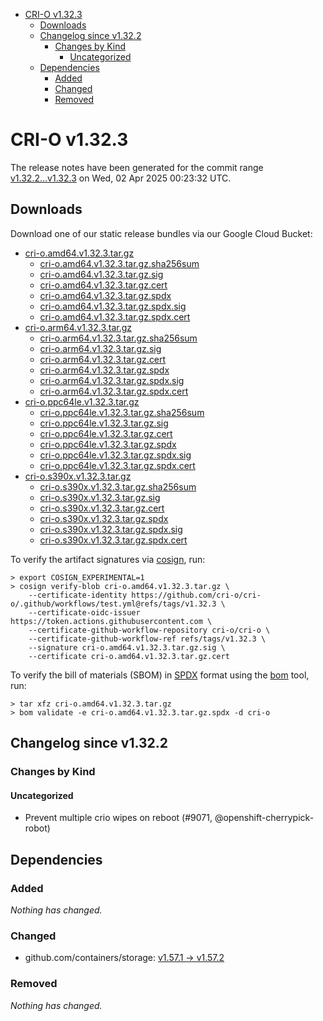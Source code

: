 - [CRI-O v1.32.3](#cri-o-v1323)
  - [Downloads](#downloads)
  - [Changelog since v1.32.2](#changelog-since-v1322)
    - [Changes by Kind](#changes-by-kind)
      - [Uncategorized](#uncategorized)
  - [Dependencies](#dependencies)
    - [Added](#added)
    - [Changed](#changed)
    - [Removed](#removed)

# CRI-O v1.32.3

The release notes have been generated for the commit range
[v1.32.2...v1.32.3](https://github.com/cri-o/cri-o/compare/v1.32.2...v1.32.3) on Wed, 02 Apr 2025 00:23:32 UTC.

## Downloads

Download one of our static release bundles via our Google Cloud Bucket:

- [cri-o.amd64.v1.32.3.tar.gz](https://storage.googleapis.com/cri-o/artifacts/cri-o.amd64.v1.32.3.tar.gz)
  - [cri-o.amd64.v1.32.3.tar.gz.sha256sum](https://storage.googleapis.com/cri-o/artifacts/cri-o.amd64.v1.32.3.tar.gz.sha256sum)
  - [cri-o.amd64.v1.32.3.tar.gz.sig](https://storage.googleapis.com/cri-o/artifacts/cri-o.amd64.v1.32.3.tar.gz.sig)
  - [cri-o.amd64.v1.32.3.tar.gz.cert](https://storage.googleapis.com/cri-o/artifacts/cri-o.amd64.v1.32.3.tar.gz.cert)
  - [cri-o.amd64.v1.32.3.tar.gz.spdx](https://storage.googleapis.com/cri-o/artifacts/cri-o.amd64.v1.32.3.tar.gz.spdx)
  - [cri-o.amd64.v1.32.3.tar.gz.spdx.sig](https://storage.googleapis.com/cri-o/artifacts/cri-o.amd64.v1.32.3.tar.gz.spdx.sig)
  - [cri-o.amd64.v1.32.3.tar.gz.spdx.cert](https://storage.googleapis.com/cri-o/artifacts/cri-o.amd64.v1.32.3.tar.gz.spdx.cert)
- [cri-o.arm64.v1.32.3.tar.gz](https://storage.googleapis.com/cri-o/artifacts/cri-o.arm64.v1.32.3.tar.gz)
  - [cri-o.arm64.v1.32.3.tar.gz.sha256sum](https://storage.googleapis.com/cri-o/artifacts/cri-o.arm64.v1.32.3.tar.gz.sha256sum)
  - [cri-o.arm64.v1.32.3.tar.gz.sig](https://storage.googleapis.com/cri-o/artifacts/cri-o.arm64.v1.32.3.tar.gz.sig)
  - [cri-o.arm64.v1.32.3.tar.gz.cert](https://storage.googleapis.com/cri-o/artifacts/cri-o.arm64.v1.32.3.tar.gz.cert)
  - [cri-o.arm64.v1.32.3.tar.gz.spdx](https://storage.googleapis.com/cri-o/artifacts/cri-o.arm64.v1.32.3.tar.gz.spdx)
  - [cri-o.arm64.v1.32.3.tar.gz.spdx.sig](https://storage.googleapis.com/cri-o/artifacts/cri-o.arm64.v1.32.3.tar.gz.spdx.sig)
  - [cri-o.arm64.v1.32.3.tar.gz.spdx.cert](https://storage.googleapis.com/cri-o/artifacts/cri-o.arm64.v1.32.3.tar.gz.spdx.cert)
- [cri-o.ppc64le.v1.32.3.tar.gz](https://storage.googleapis.com/cri-o/artifacts/cri-o.ppc64le.v1.32.3.tar.gz)
  - [cri-o.ppc64le.v1.32.3.tar.gz.sha256sum](https://storage.googleapis.com/cri-o/artifacts/cri-o.ppc64le.v1.32.3.tar.gz.sha256sum)
  - [cri-o.ppc64le.v1.32.3.tar.gz.sig](https://storage.googleapis.com/cri-o/artifacts/cri-o.ppc64le.v1.32.3.tar.gz.sig)
  - [cri-o.ppc64le.v1.32.3.tar.gz.cert](https://storage.googleapis.com/cri-o/artifacts/cri-o.ppc64le.v1.32.3.tar.gz.cert)
  - [cri-o.ppc64le.v1.32.3.tar.gz.spdx](https://storage.googleapis.com/cri-o/artifacts/cri-o.ppc64le.v1.32.3.tar.gz.spdx)
  - [cri-o.ppc64le.v1.32.3.tar.gz.spdx.sig](https://storage.googleapis.com/cri-o/artifacts/cri-o.ppc64le.v1.32.3.tar.gz.spdx.sig)
  - [cri-o.ppc64le.v1.32.3.tar.gz.spdx.cert](https://storage.googleapis.com/cri-o/artifacts/cri-o.ppc64le.v1.32.3.tar.gz.spdx.cert)
- [cri-o.s390x.v1.32.3.tar.gz](https://storage.googleapis.com/cri-o/artifacts/cri-o.s390x.v1.32.3.tar.gz)
  - [cri-o.s390x.v1.32.3.tar.gz.sha256sum](https://storage.googleapis.com/cri-o/artifacts/cri-o.s390x.v1.32.3.tar.gz.sha256sum)
  - [cri-o.s390x.v1.32.3.tar.gz.sig](https://storage.googleapis.com/cri-o/artifacts/cri-o.s390x.v1.32.3.tar.gz.sig)
  - [cri-o.s390x.v1.32.3.tar.gz.cert](https://storage.googleapis.com/cri-o/artifacts/cri-o.s390x.v1.32.3.tar.gz.cert)
  - [cri-o.s390x.v1.32.3.tar.gz.spdx](https://storage.googleapis.com/cri-o/artifacts/cri-o.s390x.v1.32.3.tar.gz.spdx)
  - [cri-o.s390x.v1.32.3.tar.gz.spdx.sig](https://storage.googleapis.com/cri-o/artifacts/cri-o.s390x.v1.32.3.tar.gz.spdx.sig)
  - [cri-o.s390x.v1.32.3.tar.gz.spdx.cert](https://storage.googleapis.com/cri-o/artifacts/cri-o.s390x.v1.32.3.tar.gz.spdx.cert)

To verify the artifact signatures via [cosign](https://github.com/sigstore/cosign), run:

```console
> export COSIGN_EXPERIMENTAL=1
> cosign verify-blob cri-o.amd64.v1.32.3.tar.gz \
    --certificate-identity https://github.com/cri-o/cri-o/.github/workflows/test.yml@refs/tags/v1.32.3 \
    --certificate-oidc-issuer https://token.actions.githubusercontent.com \
    --certificate-github-workflow-repository cri-o/cri-o \
    --certificate-github-workflow-ref refs/tags/v1.32.3 \
    --signature cri-o.amd64.v1.32.3.tar.gz.sig \
    --certificate cri-o.amd64.v1.32.3.tar.gz.cert
```

To verify the bill of materials (SBOM) in [SPDX](https://spdx.org) format using the [bom](https://sigs.k8s.io/bom) tool, run:

```console
> tar xfz cri-o.amd64.v1.32.3.tar.gz
> bom validate -e cri-o.amd64.v1.32.3.tar.gz.spdx -d cri-o
```

## Changelog since v1.32.2

### Changes by Kind

#### Uncategorized
 - Prevent multiple crio wipes on reboot (#9071, @openshift-cherrypick-robot)

## Dependencies

### Added
_Nothing has changed._

### Changed
- github.com/containers/storage: [v1.57.1 → v1.57.2](https://github.com/containers/storage/compare/v1.57.1...v1.57.2)

### Removed
_Nothing has changed._
